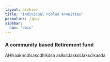 ```yaml
---
layout: archive
title: "Individual Pooled Annuities"
permalink: /ipa/
sidebar:
  nav: "docs"
---
```

### A community based Retirement fund
AHlkaakhcdlsakcdhlkdsa
aslkdclaskdclaksclkasda
